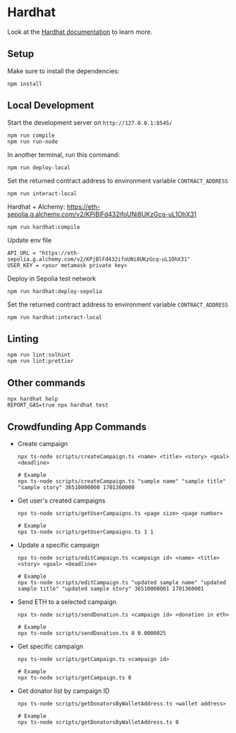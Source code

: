 # Hardhat

Look at the [Hardhat documentation](https://hardhat.org/hardhat-runner/docs/getting-started) to learn more.

## Setup

Make sure to install the dependencies:

```
npm install
```

## Local Development

Start the development server on `http://127.0.0.1:8545/`

```
npm run compile
npm run run-node
```

In another terminal, run this command:

```
npm run deploy-local
```

Set the returned contract address to environment variable `CONTRACT_ADDRESS`

```
npm run interact-local
```

Hardhat + Alchemy: https://eth-sepolia.g.alchemy.com/v2/KPjBlFd432ifoUNi8UKzGcq-uL1OhX31

```
npm run hardhat:compile
```

Update env file

```
API_URL = "https://eth-sepolia.g.alchemy.com/v2/KPjBlFd432ifoUNi8UKzGcq-uL1OhX31"
USER_KEY = <your metamask private key>
```

Deploy in Sepolia test network

```
npm run hardhat:deploy-sepolia
```

Set the returned contract address to environment variable `CONTRACT_ADDRESS`

```
npm run hardhat:interact-local
```

## Linting

```
npm run lint:solhint
npm run lint:prettier
```

## Other commands

```
npx hardhat help
REPORT_GAS=true npx hardhat test
```

## Crowdfunding App Commands

- Create campaign

  ```
  npx ts-node scripts/createCampaign.ts <name> <title> <story> <goal> <deadline>

  # Example
  npx ts-node scripts/createCampaign.ts "sample name" "sample title" "sample story" 36510000000 1701360000
  ```

- Get user's created campaigns

  ```
  npx ts-node scripts/getUserCampaigns.ts <page size> <page number>

  # Example
  npx ts-node scripts/getUserCampaigns.ts 1 1
  ```

- Update a specific campaign

  ```
  npx ts-node scripts/editCampaign.ts <campaign id> <name> <title> <story> <goal> <deadline>

  # Example
  npx ts-node scripts/editCampaign.ts "updated sample name" "updated sample title" "updated sample story" 36510000001 1701360001
  ```

- Send ETH to a selected campaign

  ```
  npx ts-node scripts/sendDonation.ts <campaign id> <donation in eth>

  # Example
  npx ts-node scripts/sendDonation.ts 0 0.0000025
  ```

- Get specific campaign

  ```
  npx ts-node scripts/getCampaign.ts <campaign id>

  # Example
  npx ts-node scripts/getCampaign.ts 0
  ```

- Get donator list by campaign ID

  ```
  npx ts-node scripts/getDonatorsByWalletAddress.ts <wallet address>

  # Example
  npx ts-node scripts/getDonatorsByWalletAddress.ts 0
  ```
